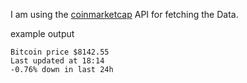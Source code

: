 
I am using the [coinmarketcap](https://coinmarketcap.com) API for fetching the Data.  

example output
```
Bitcoin price $8142.55
Last updated at 18:14
-0.76% down in last 24h
```
